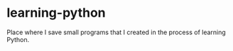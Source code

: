 # learning-python
Place where I save small programs that I created in the process of learning Python.
